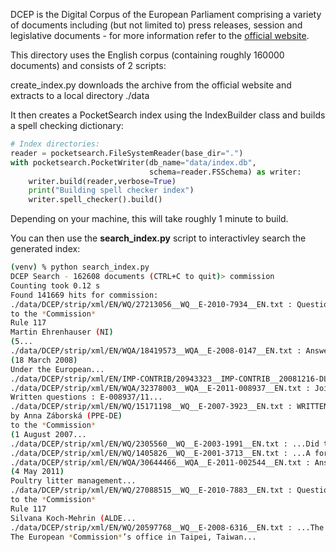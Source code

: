DCEP is the Digital Corpus of the European Parliament comprising a variety of documents including (but not limited to) press releases, session and 
legislative documents - for more information refer to the [official website](https://joint-research-centre.ec.europa.eu/language-technology-resources/dcep-digital-corpus-european-parliament_en).

This directory uses the English corpus (containing roughly 160000 documents) and consists of 2 scripts:

create_index.py downloads the archive from the official website and 
extracts to a local directory ./data

It then creates a PocketSearch index using the IndexBuilder class and builds a spell checking dictionary:

```Python
# Index directories:
reader = pocketsearch.FileSystemReader(base_dir=".")
with pocketsearch.PocketWriter(db_name="data/index.db",
                               schema=reader.FSSchema) as writer:
    writer.build(reader,verbose=True)
    print("Building spell checker index")
    writer.spell_checker().build()
```

Depending on your machine, this will take roughly 1 minute to build. 

You can then use the **search_index.py** script to interactivley search the generated index:

```bash
(venv) % python search_index.py 
DCEP Search - 162608 documents (CTRL+C to quit)> commission
Counting took 0.12 s
Found 141669 hits for commission:
./data/DCEP/strip/xml/EN/WQ/27213056__WQ__E-2010-7934__EN.txt : Question for written answer E-7934/2010
to the *Commission*
Rule 117
Martin Ehrenhauser (NI)
(5...
./data/DCEP/strip/xml/EN/WQA/18419573__WQA__E-2008-0147__EN.txt : Answer given by Mr Verheugen on behalf of the *Commission*
(18 March 2008)
Under the European...
./data/DCEP/strip/xml/EN/IMP-CONTRIB/20943323__IMP-CONTRIB__20081216-DLI-44594__EN.txt : DMAG European Parliament EUROMED Algeria - links European *Commission* External relations Bilateral Trade Relations European Union in...
./data/DCEP/strip/xml/EN/WQA/32378003__WQA__E-2011-008937__EN.txt : Joint answer given by Mr Šefčovič on behalf of the *Commission*
Written questions : E-008937/11...
./data/DCEP/strip/xml/EN/WQ/15171198__WQ__E-2007-3923__EN.txt : WRITTEN QUESTION E-3923/07
by Anna Záborská (PPE‑DE)
to the *Commission*
(1 August 2007...
./data/DCEP/strip/xml/EN/WQ/2305560__WQ__E-2003-1991__EN.txt : ...Did the *Commission* allow the Belgian police to interview the last *Commission* officials to have seen...
./data/DCEP/strip/xml/EN/WQ/1405826__WQ__E-2001-3713__EN.txt : ...A former *Commission* employee is, of course, not the property of the *Commission*. But there must...
./data/DCEP/strip/xml/EN/WQA/30644466__WQA__E-2011-002544__EN.txt : Answer given by Mr Potočnik on behalf of the *Commission*
(4 May 2011)
Poultry litter management...
./data/DCEP/strip/xml/EN/WQ/27088515__WQ__E-2010-7883__EN.txt : Question for written answer E-7883/2010
to the *Commission*
Rule 117
Silvana Koch-Mehrin (ALDE...
./data/DCEP/strip/xml/EN/WQ/20597768__WQ__E-2008-6316__EN.txt : ...The European Economic and Trade Office in Taiwan
The European *Commission*’s office in Taipei, Taiwan...
```






